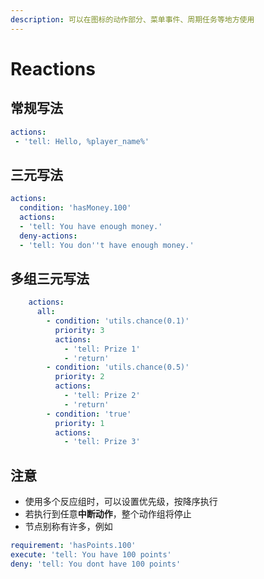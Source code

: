 ```yaml
---
description: 可以在图标的动作部分、菜单事件、周期任务等地方使用
---
```


# Reactions

## 常规写法

```yaml
actions:
 - 'tell: Hello, %player_name%'
```

## 三元写法

```yaml
actions:
  condition: 'hasMoney.100'
  actions:
  - 'tell: You have enough money.'
  deny-actions:
  - 'tell: You don''t have enough money.'
```

## 多组三元写法

```yaml
    actions:
      all:
        - condition: 'utils.chance(0.1)'
          priority: 3
          actions:
            - 'tell: Prize 1'
            - 'return'
        - condition: 'utils.chance(0.5)'
          priority: 2
          actions:
            - 'tell: Prize 2'
            - 'return'
        - condition: 'true'
          priority: 1
          actions:
            - 'tell: Prize 3'
```

## 注意

* 使用多个反应组时，可以设置优先级，按降序执行
* 若执行到任意**中断动作**，整个动作组将停止
* 节点别称有许多，例如

```yaml
requirement: 'hasPoints.100'
execute: 'tell: You have 100 points'
deny: 'tell: You dont have 100 points'
```

